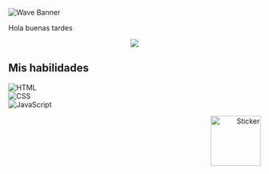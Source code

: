 ![Wave Banner](https://capsule-render.vercel.app/api?type=waving&color=gradient&height=200&section=header)

<p aling="center">Hola buenas tardes</p>

<p align="center">
  <a href="https://skillicons.dev">
    <img src="https://skillicons.dev/icons?i=html,css,js,astro,nodejs" />
  </a>
</p>

## Mis habilidades
![HTML](https://img.shields.io/badge/HTML-90%25-orange?style=flat&logo=html5&logoColor=white)  
![CSS](https://img.shields.io/badge/CSS-85%25-blue?style=flat&logo=css3&logoColor=white)  
![JavaScript](https://img.shields.io/badge/JavaScript-80%25-yellow?style=flat&logo=javascript&logoColor=white)

<p align="right">
  <img src="https://i.postimg.cc/4yVtz7QZ/YWxr-MS5wbmc.png" alt="Sticker" width="100">
</p>
